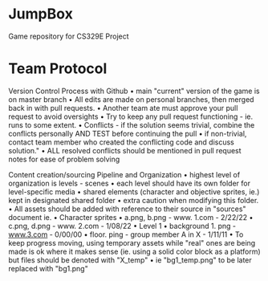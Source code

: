 # JumpBox
 Game repository for CS329E Project

# Team Protocol
Version Control Process with Github
• main "current" version of the game is on master branch
• All edits are made on personal branches, then merged back in with pull requests.
• Another team ate must approve your pull request to avoid oversights
• Try to keep any pull request functioning - ie. runs to some extent.
• Conflicts - if the solution seems trivial, combine the conflicts personally AND TEST before  continuing the pull
 • if non-trivial, contact team member who created the conflicting code and discuss solution."
 • ALL resolved conflicts should be mentioned in pull request notes for ease of problem solving

Content creation/sourcing Pipeline and Organization
• highest level of organization is levels - scenes
• each level should have its own folder for level-specific media
• shared elements (character and objective sprites, ie.) kept in designated shared folder
• extra caution when modifying this folder.
• All assets should be added with reference to their source in "sources" document
ie.
  • Character sprites
   • a.png, b.png - www. 1.com - 2/22/22
   • c.png, d.png - www. 2.com - 1/08/22
  • Level 1
   • background 1. png - www.3.com - 0/00/00
   • floor. ping - group member A in X - 1/11/11
• To keep progress moving, using temporary assets while "real" ones are being made is ok where it makes sense (ie. using a solid color block as a platform) but files should be denoted with "X_temp"
• ie "bg1_temp.png" to be later replaced with "bg1.png"
